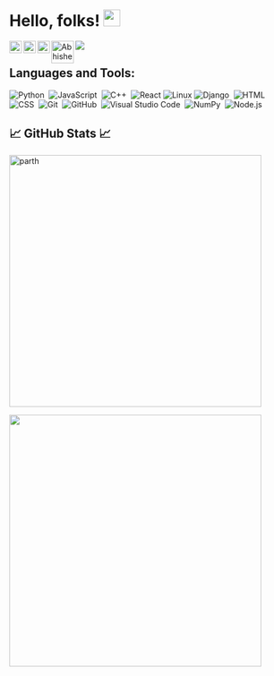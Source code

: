# Hello, folks! <img src="https://raw.githubusercontent.com/MartinHeinz/MartinHeinz/master/wave.gif" width="30px">
<a href="https://github.com/Parth0105">
  <img align="left" alt="Parth's Github" width="22px" src="https://raw.githubusercontent.com/peterthehan/peterthehan/master/assets/github.svg" />
</a>
<a href="https://twitter.com/parth_banathia">
  <img align="left" alt=" Parth's Twitter" width="22px" src="https://raw.githubusercontent.com/peterthehan/peterthehan/master/assets/twitter.svg" />
</a>
<a href="https://www.linkedin.com/in/parth-sharma-0754b61a4/">
  <img align="left" alt="Parth's Linkedin" width="22px" src="https://raw.githubusercontent.com/peterthehan/peterthehan/master/assets/linkedin.svg" />
</a>
<a href="https://auth.geeksforgeeks.org/user/parthbanathia">
  <img align="left" alt="Abhishek's Spotify" width="40px" src="https://media.geeksforgeeks.org/wp-content/uploads/20210224040124/JSBinCollaborativeJavaScriptDebugging6.png" />
</a>

![](https://visitor-badge.glitch.me/badge?page_id=Parth0105.Parth0105)
</br>
## Languages and Tools:  
![Python](https://img.shields.io/badge/-Python-05122A?style=flat&logo=python)&nbsp;
![JavaScript](https://img.shields.io/badge/-JavaScript-05122A?style=flat&logo=javascript)&nbsp;
![C++](https://img.shields.io/badge/-C++-05122A?style=flat&logo=C%2B%2B&logoColor=00599C)&nbsp;
![React](https://img.shields.io/badge/-React-000?&logo=React)
![Linux](https://img.shields.io/badge/-Linux-000?&logo=Linux)
![Django](https://img.shields.io/badge/-Django-05122A?style=flat&logo=django&logoColor=092E20)&nbsp;
![HTML](https://img.shields.io/badge/-HTML-05122A?style=flat&logo=HTML5)&nbsp;
![CSS](https://img.shields.io/badge/-CSS-05122A?style=flat&logo=CSS3&logoColor=1572B6)&nbsp;
![Git](https://img.shields.io/badge/-Git-05122A?style=flat&logo=git)&nbsp;
![GitHub](https://img.shields.io/badge/-GitHub-05122A?style=flat&logo=github)&nbsp;
![Visual Studio Code](https://img.shields.io/badge/-Visual%20Studio%20Code-05122A?style=flat&logo=visual-studio-code&logoColor=007ACC)&nbsp;
![NumPy](https://img.shields.io/badge/numpy%20-%23013243.svg?&style=flat&logo=numpy&logoColor=white)&nbsp;
![Node.js](https://img.shields.io/badge/-Node.js-000?&logo=node.js)
</br>
## 📈 GitHub Stats 📈
<p align="left"> <img src="https://github-readme-stats.vercel.app/api?username=Parth0105&show_icons=true&theme=gotham&hide=stars,issues" alt="parth" width="450"/>
<p align="left"> <img src="https://github-readme-stats.vercel.app/api/top-langs/?username=Parth0105&show_icons=true&theme=gotham&layout=compact" width="450"/>

